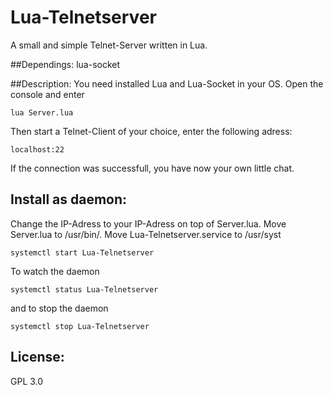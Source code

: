 # Lua-Telnetserver
A small and simple Telnet-Server written in Lua.

##Dependings:
lua-socket

##Description:
You need installed Lua and Lua-Socket in your OS. Open the console and enter


    lua Server.lua

Then start a Telnet-Client of your choice, enter the following adress:

    localhost:22

If the connection was successfull, you have now your own little chat.


## Install as daemon:
Change the IP-Adress to your IP-Adress on top of Server.lua. 
Move Server.lua to /usr/bin/.
Move Lua-Telnetserver.service to /usr/syst


    systemctl start Lua-Telnetserver

To watch the daemon


    systemctl status Lua-Telnetserver

and to stop the daemon


    systemctl stop Lua-Telnetserver


## License:

GPL 3.0

